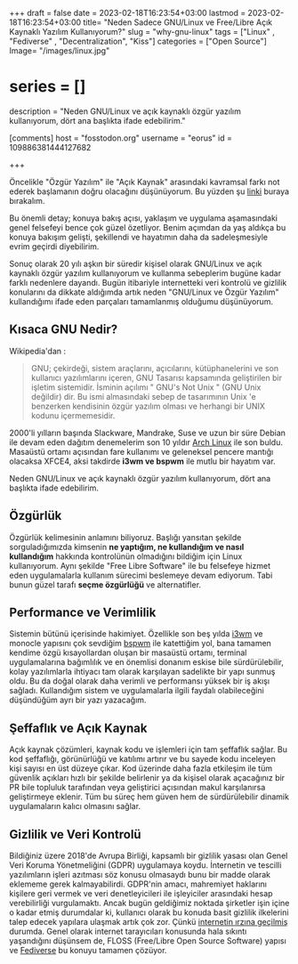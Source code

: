 +++
draft = false
date = 2023-02-18T16:23:54+03:00
lastmod = 2023-02-18T16:23:54+03:00
title= "Neden Sadece GNU/Linux ve Free/Libre Açık Kaynaklı Yazılım Kullanıyorum?"
slug = "why-gnu-linux"
tags = ["Linux" , "Fediverse" , "Decentralization", "Kiss"]
categories = ["Open Source"]
Image= "/images/linux.jpg"
# series = []
description = "Neden GNU/Linux ve açık kaynaklı özgür yazılım kullanıyorum, dört ana başlıkta ifade edebilirim."

[comments]
host = "fosstodon.org"
username = "eorus"
id = 109886381444127682

+++

Öncelikle "Özgür Yazılım" ile "Açık Kaynak" arasındaki kavramsal farkı not ederek başlamanın doğru olacağını düşünüyorum. Bu yüzden şu [linki](https://www.gnu.org/philosophy/open-source-misses-the-point.html) buraya bırakalım.

Bu önemli detay; konuya bakış açısı, yaklaşım ve uygulama aşamasındaki genel felsefeyi bence çok güzel özetliyor. Benim açımdan da yaş aldıkça bu konuya bakışım gelişti, şekillendi ve hayatımın daha da sadeleşmesiyle evrim geçirdi diyebilirim.

Sonuç olarak 20 yılı aşkın bir süredir kişisel olarak GNU/Linux ve açık kaynaklı özgür yazılım kullanıyorum ve kullanma sebeplerim bugüne kadar farklı nedenlere dayandı. Bugün itibariyle internetteki veri kontrolü ve gizlilik konularını da dikkate aldığımda artık neden "GNU/Linux ve Özgür Yazılım" kullandığımı ifade eden parçaları tamamlanmış olduğumu düşünüyorum.

## Kısaca GNU Nedir?

Wikipedia'dan :

> GNU; çekirdeği, sistem araçlarını, açıcılarını, kütüphanelerini ve son kullanıcı yazılımlarını içeren, GNU Tasarısı kapsamında geliştirilen bir işletim sistemidir. İsminin açılımı " GNU's Not Unix " (GNU Unix değildir) dir. Bu ismi almasındaki sebep de tasarımının Unix 'e benzerken kendisinin özgür yazılım olması ve herhangi bir UNIX kodunu içermemesidir.

2000'li yılların başında Slackware, Mandrake, Suse ve uzun bir süre Debian ile devam eden dağıtım denemelerim son 10 yıldır [Arch Linux](https://archlinux.org/) ile son buldu. Masaüstü ortamı açısından fare kullanımı ve geleneksel pencere mantığı olacaksa XFCE4, aksi takdirde **i3wm ve bspwm** ile mutlu bir hayatım var.

Neden GNU/Linux ve açık kaynaklı özgür yazılım kullanıyorum, dört ana başlıkta ifade edebilirim.

## Özgürlük

Özgürlük kelimesinin anlamını biliyoruz. Başlığı yansıtan şekilde sorguladığımızda kimsenin **ne yaptığım, ne kullandığım ve nasıl kullandığım** hakkında kontrolünün olmadığını bildiğim için Linux kullanıyorum. Aynı şekilde "Free Libre Software" ile bu felsefeye hizmet eden uygulamalarla kullanım sürecimi beslemeye devam ediyorum. Tabi bunun güzel tarafı **seçme özgürlüğü** ve alternatifler.

## Performance ve Verimlilik

Sistemin bütünü içerisinde hakimiyet. Özellikle son beş yılda [i3wm](https://i3wm.org/) ve monocle yapısını çok sevdiğim [bspwm](https://github.com/baskerville/bspwm) ile katettiğim yol, bana tamamen kendime özgü kısayollardan oluşan bir masaüstü ortamı, terminal uygulamalarına bağımlılık ve en önemlisi donanım eskise bile sürdürülebilir, kolay yazılımlarla ihtiyacı tam olarak karşılayan sadelikte bir yapı sunmuş oldu. Bu da doğal olarak daha verimli ve performansı yüksek bir iş akışı sağladı. Kullandığım sistem ve uygulamalarla ilgili faydalı olabileceğini düşündüğüm ayrı bir yazı yazacağım.

## Şeffaflık ve Açık Kaynak

Açık kaynak çözümleri, kaynak kodu ve işlemleri için tam şeffaflık sağlar. Bu kod şeffaflığı, görünürlüğü ve katılımı artırır ve bu sayede kodu inceleyen kişi sayısı en üst düzeye çıkar. Kod üzerinde daha fazla etkileşim ile tüm güvenlik açıkları hızlı bir şekilde belirlenir ya da kişisel olarak açacağınız bir PR bile topluluk tarafından veya geliştirici açısından makul karşılanırsa geliştirmeye eklenir. Tüm bu süreç hem güven hem de sürdürülebilir dinamik uygulamaların kalıcı olmasını sağlar.

## Gizlilik ve Veri Kontrolü

Bildiğiniz üzere 2018'de Avrupa Birliği, kapsamlı bir gizlilik yasası olan Genel Veri Koruma Yönetmeliğini (GDPR) uygulamaya koydu. İnternetin ve tescilli yazılımların işleri azıtması söz konusu olmasaydı bunu bir madde olarak eklememe gerek kalmayabilirdi. GDPR'nin amacı, mahremiyet haklarını kişilere geri vermek ve veri denetleyicileri ile işleyiciler arasındaki hesap verebilirliği vurgulamaktı. Ancak bugün geldiğimiz noktada şirketler işin içine o kadar etmiş durumdalar ki, kullanıcı olarak bu konuda basit gizlilik ilkelerini talep edecek yapılara ulaşmak artık çok zor. Çünkü [internetin ırzına geçilmiş](https://thewebisfucked.com/) durumda. Genel olarak internet tarayıcıları konusunda hala sıkıntı yaşandığını düşünsem de, FLOSS (Free/Libre Open Source Software) yapısı ve [Fediverse](/posts/fediverse) bu konuyu tamamen çözüyor.
